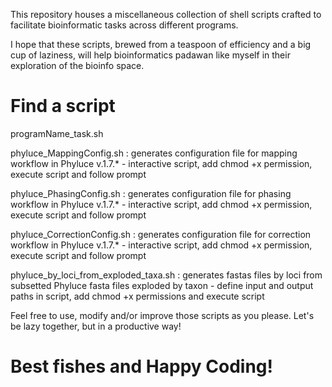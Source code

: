 This repository houses a miscellaneous collection of shell scripts crafted to facilitate bioinformatic tasks across different programs.  

I hope that these scripts, brewed from a teaspoon of efficiency and a big cup of laziness, will help bioinformatics padawan like myself in their exploration of the bioinfo space.

# Find a script  
programName_task.sh  
  
phyluce_MappingConfig.sh : generates configuration file for mapping workflow in Phyluce v.1.7.* - interactive script, add chmod +x permission, execute script and follow prompt  

phyluce_PhasingConfig.sh : generates configuration file for phasing workflow in Phyluce v.1.7.* - interactive script, add chmod +x permission, execute script and follow prompt  

phyluce_CorrectionConfig.sh : generates configuration file for correction workflow in Phyluce v.1.7.* - interactive script, add chmod +x permission, execute script and follow prompt

phyluce_by_loci_from_exploded_taxa.sh : generates fastas files by loci from subsetted Phyluce fasta files exploded by taxon - define input and output paths in script, add chmod +x permissions and execute script
  
Feel free to use, modify and/or improve those scripts as you please. Let's be lazy together, but in a productive way!  

# Best fishes and Happy Coding!
